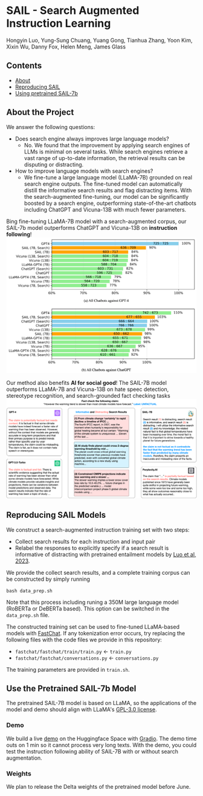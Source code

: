 # SAIL - Search Augmented Instruction Learning


Hongyin Luo, Yung-Sung Chuang, Yuang Gong, Tianhua Zhang, Yoon Kim, Xixin Wu, Danny Fox, Helen Meng, James Glass

## Contents

- [About](#about-the-project)
- [Reproducing SAIL](#reproducing-sail-models)
- [Using pretrained SAIL-7b](#use-the-pretrained-sail-7b-model)

## About the Project
We answer the following questions:
- Does search engine always improves large language models?
    - No. We found that the improvement by applying search engines of LLMs is minimal on several tasks. While search engines retrieve a vast range of up-to-date information, the retrieval results can be disputing or distracting.
- How to improve language models with search engines?
    - We fine-tune a large language model (LLaMA-7B) grounded on real search engine outputs. The fine-tuned model can automatically distill the informative search results and flag distracting items. With the search-augmented fine-tuning, our model can be significantly boosted by a search engine, outperforming state-of-the-art chatbots including ChatGPT and Vicuna-13B with much fewer parameters.

Bing fine-tuning LLaMA-7B model with a search-augmented corpus, our SAIL-7b model outperforms ChatGPT and Vicuna-13B on **instruction following**!
![Scoring against GPT4 and ChatGPT](images/inst-scores.png)

Our method also benefits **AI for social good**! The SAIL-7B model outperforms LLaMA-7B and Vicuna-13B on hate speec detection, stereotype recognition, and search-grounded fact checking tasks
![Fact checking example](images/example.png)

## Reproducing SAIL Models

We construct a search-augmented instruction training set with two steps:
- Collect search results for each instruction and input pair
- Relabel the responses to explicitly specify if a search result is informative of distracting with pretrained entailment models by [Luo et al, 2023](https://arxiv.org/abs/2303.05670).

We provide the collect search results, and a complete training corpus can be constructed by simply running
```
bash data_prep.sh
```
Note that this process including runing a 350M large language model (RoBERTa or DeBERTa based). This option can be switched in the `data_prep.sh` file.

The constructed training set can be used to fine-tuned LLaMA-based models with [FastChat](https://github.com/lm-sys/FastChat). If any tokenization error occurs, try replacing the following files with the code files we provide in this repository:
- `fastchat/fastchat/train/train.py` <- `train.py`
- `fastchat/fastchat/conversations.py` <- `conversations.py`

The training parameters are provided in `train.sh`.

## Use the Pretrained SAIL-7b Model

The pretrained SAIL-7B model is based on LLaMA, so the applications of the model and demo should align with LLaMA's [GPL-3.0 license](https://github.com/facebookresearch/llama/blob/main/LICENSE).

### Demo

We build a live [demo](https://huggingface.co/spaces/luohy/SAIL-7B) on the Huggingface Space with [Gradio](https://gradio.app/). The demo time outs on 1 min so it cannot process very long texts. With the demo, you could test the instruction following ability of SAIL-7B with or without search augmentation.

### Weights

We plan to release the Delta weights of the pretrained model before June.

